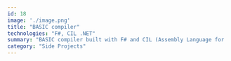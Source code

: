 ```yaml
---
id: 18
image: './image.png'
title: "BASIC compiler"
technologies: "F#, CIL .NET"
summary: "BASIC compiler built with F# and CIL (Assembly Language for .NET)"
category: "Side Projects"
---
```

